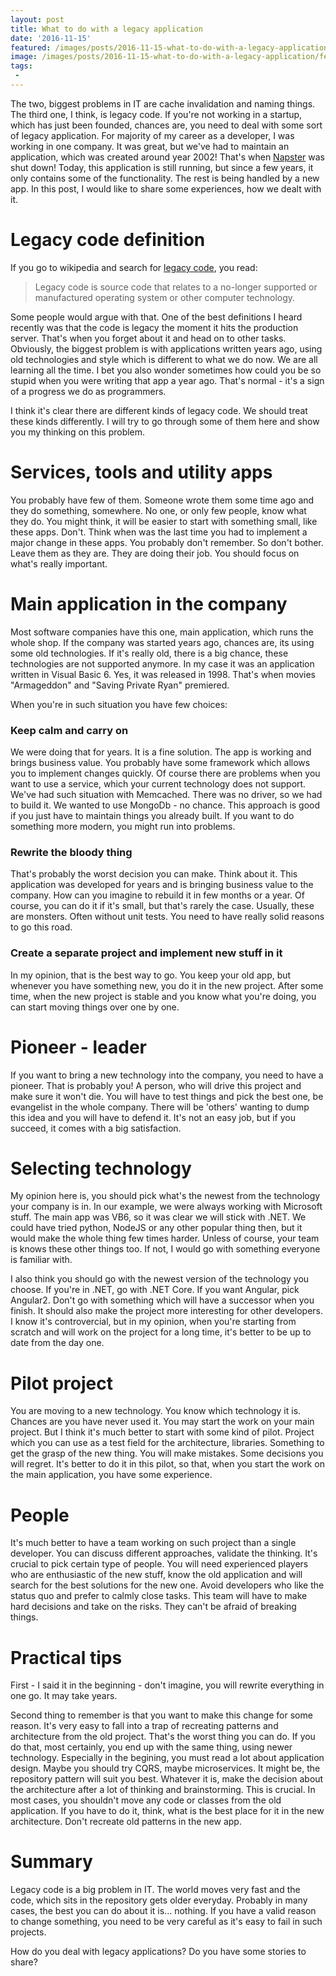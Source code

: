 ```yaml
---
layout: post
title: What to do with a legacy application
date: '2016-11-15'
featured: /images/posts/2016-11-15-what-to-do-with-a-legacy-application/featured.jpg
image: /images/posts/2016-11-15-what-to-do-with-a-legacy-application/featured.jpg
tags: 
 - 
---
```

The two, biggest problems in IT are cache invalidation and naming things. The third one, I think, is legacy code. If you're not working in a startup, which has just been founded, chances are, you need to deal with some sort of legacy application. For majority of my career as a developer, I was working in one company. It was great, but we've had to maintain an application, which was created around year 2002! That's when [Napster](https://en.wikipedia.org/wiki/Napster) was shut down! Today, this application is still running, but since a few years, it only contains some of the functionality. The rest is being handled by a new app. In this post, I would like to share some experiences, how we dealt with it. 

# Legacy code definition
If you go to wikipedia and search for [legacy code](https://en.wikipedia.org/wiki/Legacy_code), you read:

> Legacy code is source code that relates to a no-longer supported or manufactured operating system or other computer technology. 

Some people would argue with that. One of the best definitions I heard recently was that the code is legacy the moment it hits the production server. That's when you forget about it and head on to other tasks. Obviously, the biggest problem is with applications written years ago, using old technologies and style which is different to what we do now. We are all learning all the time. I bet you also wonder sometimes how could you be so stupid when you were writing that app a year ago. That's normal - it's a sign of a progress we do as programmers. 

I think it's clear there are different kinds of legacy code. We should treat these kinds differently. I will try to go through some of them here and show you my thinking on this problem. 

# Services, tools and utility apps
You probably have few of them. Someone wrote them some time ago and they do something, somewhere. No one, or only few people, know what they do. You might think, it will be easier to start with something small, like these apps. Don't. Think when was the last time you had to implement a major change in these apps. You probably don't remember. So don't bother. Leave them as they are. They are doing their job. You should focus on what's really important. 

# Main application in the company 
Most software companies have this one, main application, which runs the whole shop. If the company was started years ago, chances are, its using some old technologies. If it's really old, there is a big chance, these technologies are not supported anymore. In my case it was an application written in Visual Basic 6. Yes, it was released in 1998. That's when movies "Armageddon" and "Saving Private Ryan" premiered. 

When you're in such situation you have few choices: 

### Keep calm and carry on 
We were doing that for years. It is a fine solution. The app is working and brings business value. You probably have some framework which allows you to implement changes quickly. Of course there are problems when you want to use a service, which your current technology does not support. We've had such situation with Memcached. There was no driver, so we had to build it. We wanted to use MongoDb - no chance. This approach is good if you just have to maintain things you already built. If you want to do something more modern, you might run into problems. 

### Rewrite the bloody thing
That's probably the worst decision you can make. Think about it. This application was developed for years and is bringing business value to the company. How can you imagine to rebuild it in few months or a year. Of course, you can do it if it's small, but that's rarely the case. Usually, these are monsters. Often without unit tests. You need to have really solid reasons to go this road. 

### Create a separate project and implement new stuff in it
In my opinion, that is the best way to go. You keep your old app, but whenever you have something new, you do it in the new project. After some time, when the new project is stable and you know what you're doing, you can start moving things over one by one. 

# Pioneer - leader 
If you want to bring a new technology into the company, you need to have a pioneer. That is probably you! A person, who will drive this project and make sure it won't die. You will have to test things and pick the best one, be evangelist in the whole company. There will be 'others' wanting to dump this idea and you will have to defend it. It's not an easy job, but if you succeed, it comes with a big satisfaction. 

# Selecting technology 
My opinion here is, you should pick what's the newest from the technology your company is in. In our example, we were always working with Microsoft stuff. The main app was VB6, so it was clear we will stick with .NET. We could have tried python, NodeJS or any other popular thing then, but it would make the whole thing few times harder. Unless of course, your team is knows these other things too. If not, I would go with something everyone is familiar with. 

I also think you should go with the newest version of the technology you choose. If you're in .NET, go with .NET Core. If you want Angular, pick Angular2. Don't go with something which will have a successor when you finish. It should also make the project more interesting for other developers. I know it's controvercial, but in my opinion, when you're starting from scratch and will work on the project for a long time, it's better to be up to date from the day one.  

# Pilot project
You are moving to a new technology. You know which technology it is. Chances are you have never used it. You may start the work on your main project. But I think it's much better to start with some kind of pilot. Project which you can use as a test field for the architecture, libraries. Something to get the grasp of the new thing. You will make mistakes. Some decisions you will regret. It's better to do it in this pilot, so that, when you start the work on the main application, you have some experience.  

# People 
It's much better to have a team working on such project than a single developer. You can discuss different approaches, validate the thinking. It's crucial to pick certain type of people. You will need experienced players who are enthusiastic of the new stuff, know the old application and will search for the best solutions for the new one.  Avoid developers who like the status quo and prefer to calmly close tasks. This team will have to make hard decisions and take on the risks. They can't be afraid of breaking things.  

# Practical tips
First - I said it in the beginning - don't imagine, you will rewrite everything in one go. It may take years. 

Second thing to remember is that you want to make this change for some reason. It's very easy to fall into a trap of recreating patterns and architecture from the old project. That's the worst thing you can do. If you do that, most certainly, you end up with the same thing, using newer technology. Especially in the begining, you must read a lot about application design. Maybe you should try CQRS, maybe microservices. It might be, the repository pattern will suit you best. Whatever it is, make the decision about the architecture after a lot of thinking and brainstorming. This is crucial. In most cases, you shouldn't move any code or classes from the old application. If you have to do it, think, what is the best place for it in the new architecture. Don't recreate old patterns in the new app. 

# Summary
Legacy code is a big problem in IT. The world moves very fast and the code, which sits in the repository gets older everyday. Probably in many cases, the best you can do about it is... nothing. If you have a valid reason to change something, you need to be very careful as it's easy to fail in such projects. 

How do you deal with legacy applications? Do you have some stories to share? 